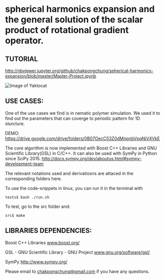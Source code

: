 spherical harmonics expansion and the general solution of the scalar product of rotational gradient operator.
========================================================================


TUTORIAL
--------


http://nbviewer.jupyter.org/github/chakpongchung/spherical-harmonics-expansion/blob/master/Master-Project.ipynb


![Image of Yaktocat](https://octodex.github.com/images/yaktocat.png)


USE CASES:
----------

One of the use cases we find is in nematic polymer simulation. We used it to find out the parameters that can coverge to  periodic pattern for 1D sturcture.

DEMO:
https://drive.google.com/drive/folders/0B07OecC53Z0dMnpnbVpqNjV4VkE



The core algorithm is now implemented with Boost C++ Libraries and GNU Scientific Library(GSL) in C/C++. It can also be used with SymPy in Python since SciPy 2015.
http://docs.sympy.org/dev/aboutus.html#sympy-development-team

The relevant notations used and derivatiosns are attaced in the corresponding folders here.


To use the code-snippets in linux, you can run it in the terminal with

    tests$ bash ./run.sh


To test, go to the src folder and:

    src$ make


LIBRARIES DEPENDENCIES:
-----------------------


Boost C++ Libraries 
www.boost.org/

GSL - GNU Scientific Library - GNU Project
www.gnu.org/software/gsl/

SymPy
http://www.sympy.org/

Please email to chakpongchung@gmail.com if you have any questions.

